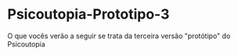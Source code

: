 # Psicoutopia-Prototipo-3
O que vocês verão a seguir se trata da terceira versão "protótipo" do Psicoutopia
